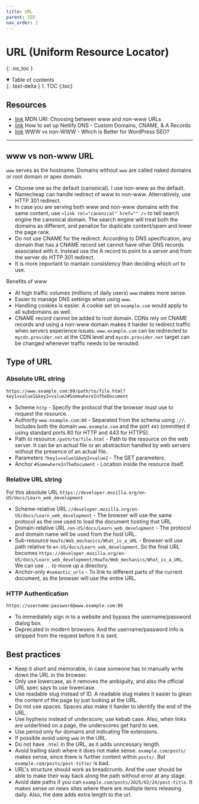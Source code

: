 ```yaml
---
title: URL
parent: SEO
nav_order: 2
---
```


<!-- prettier-ignore-start -->
# URL (Uniform Resource Locator)
{: .no_toc }

<details open markdown="block">
  <summary>
    Table of contents
  </summary>
  {: .text-delta }
1. TOC
{:toc}
</details>

<!-- prettier-ignore-end -->

## Resources

-   [link](https://developer.mozilla.org/en-US/docs/Web/URI/Guides/Choosing_between_www_and_non-www_URLs) MDN URI: Choosing between www and non-www URLs
-   [link](https://www.netlify.com/blog/2020/03/26/how-to-set-up-netlify-dns-custom-domains-cname-and-a-records/#options-for-bare-domains) How to set up Netlify DNS - Custom Domains, CNAME, & A Records
-   [link](https://www.wpbeginner.com/beginners-guide/www-vs-non-www-which-is-better-for-wordpress-seo/) WWW vs non-WWW - Which is Better for WordPress SEO?

---

## www vs non-www URL

`www` serves as the hostname. Domains without `www` are called naked domains or root domain or apex domain.

-   Choose one as the default (canonical). I use non-www as the default.
-   Namecheap can handle redirect of www to non-www. Alternatively, use HTTP 301 redirect.
-   In case you are serving both www and non-www domains with the same content, use `<link rel="canonical" href="" />` to tell search engine the canonical domain. The search engine will treat both the domains as different, and penalize for duplicate content/spam and lower the page rank.
-   Do not use CNAME for the redirect. According to DNS specification, any domain that has a CNAME record set cannot have other DNS records associated with it. Instead use the A record to point to a server and from the server do HTTP 301 redirect.
-   It is more important to mantain consistency than deciding which url to use.

Benefits of www

-   At high traffic volumes (millions of daily users) `www` makes more sense.
-   Easier to manage DNS settings when using `www`.
-   Handling cookies is easier. A cookie set on `example.com` would apply to all subdomains as well.
-   CNAME record cannot be added to root domain. CDNs rely on CNAME records and using a non-www domain makes it harder to redirect traffic when servers experience issues. `www.example.com` can be redirected to `mycdn.provider.net` at the CDN level and `mycdn.provider.net` target can be changed whenever traffic needs to be rerouted.

## Type of URL

### Absolute URL string

`https://www.example.com:80/path/to/file.html?key1=value1&key2=value2#SomewhereInTheDocument`

-   Scheme `http` - Specify the protocol that the browser must use to request the resource.
-   Authority `www.example.com:80` - Separated from the schema using `://`. Includes both the domain `www.example.com` and the port `443` (ommitted if using standard ports 80 for HTTP and 443 for HTTPS).
-   Path to resource `/path/to/file.html` - Path to the resource on the web server. It can be an actual file or an abstraction handled by web servers without the presence of an actual file.
-   Parameters `?key1=value1&key2=value2` - The GET parameters.
-   Anchor `#SomewhereInTheDocument` - Location inside the resource itself.

### Relative URL string

For this absolute URL `https://developer.mozilla.org/en-US/docs/Learn_web_development`

-   Scheme-relative URL `//developer.mozilla.org/en-US/docs/Learn_web_development` - The browser will use the same protocol as the one used to load the document hosting that URL.
-   Domain-relative URL `/en-US/docs/Learn_web_development` - The protocol and domain name will be used from the host URL.
-   Sub-resource `HowTo/Web_mechanics/What_is_a_URL` - Browser will use path relative to `en-US/docs/Learn_web_development`. So the final URL becomes `https://developer.mozilla.org/en-US/docs/Learn_web_development/HowTo/Web_mechanics/What_is_a_URL`. We can use `..` to move up a directory.
-   Anchor-only `#semantic_urls` - To link to different parts of the current document, as the browser will use the entire URL.

### HTTP Authentication

`https://username:password@www.example.com:80`

-   To immediately sign in to a website and bypass the username/password dialog box.
-   Deprecated in modern browsers. And the username/password info is stripped from the request before it is sent.

## Best practices

-   Keep it short and memorable, in case someone has to manually write down the URL in the browser.
-   Only use lowercase, as it removes the ambiguity, and also the official URL spec says to use lowercase.
-   Use readable slug instead of ID. A readable slug makes it easier to glean the content of the page by just looking at the URL.
-   Do not use spaces. Spaces also make it harder to identify the end of the URL.
-   Use hyphens instead of underscore, use kebab case. Also, when links are underlined on a page, the underscores get hard to see.
-   Use period only for domains and indicating file extensions.
-   If possible avoid using `www` in the URL.
-   Do not have `.html` in the URL, as it adds unncessary length.
-   Avoid trailing slash where it does not make sense. `example.com/posts/` makes sense, since there is further content within `posts/`. But `example.com/posts/post-title/` is bad.
-   URL's structure should work as breadcrumb. And the user should be able to make their way back along the path without error at any stage.
-   Avoid date paths if you can `example.com/posts/2025/02/24/post-title`. It makes sense on news sites where there are multiple items releasing daily. Also, the date adds extra length to the url.
